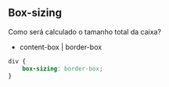 ## Box-sizing

Como será calculado o tamanho total da caixa?

- content-box | border-box

```css
div {
    box-sizing: border-box;
}